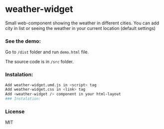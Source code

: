 # weather-widget

Small web-component showing the weather in different cities.
You can add city in list or seeing the weather in your current location (default settings)

### See the demo:
Go  to ```/dist``` folder  and run ```demo.html``` file.

The source code is in ```/src``` folder.

### Instalation:
```sh
Add weather-widget.umd.js in <script> tag
Add weather-widget.css in <link> tag
Add <weather-widget /> component in your html-layout
### Instalation:
```

### License
MIT
